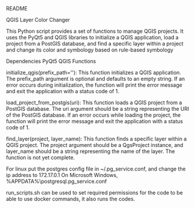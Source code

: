 README

QGIS Layer Color Changer

This Python script provides a set of functions to manage QGIS projects.
It uses the PyQt5 and QGIS libraries to initialize a QGIS application,
load a project from a PostGIS database, and find a specific layer within a project and change its color and symbology based on rule-based symbology

Dependencies
PyQt5
QGIS
Functions

initialize_qgis(prefix_path=''): This function initializes a QGIS application. The prefix_path argument is optional and defaults to an empty string. If an error occurs during initialization, the function will print the error message and exit the application with a status code of 1.

load_project_from_postgis(uri): This function loads a QGIS project from a PostGIS database. The uri argument should be a string representing the URI of the PostGIS database. If an error occurs while loading the project, the function will print the error message and exit the application with a status code of 1.

find_layer(project, layer_name): This function finds a specific layer within a QGIS project. The project argument should be a QgsProject instance, and layer_name should be a string representing the name of the layer. The function is not yet complete.

For linux put the postgres config file in ~/.pg_service.conf, and change the ip address to 172.17.0.1
On Microsoft Windows, %APPDATA%\postgresql\.pg_service.conf

run_scripts.sh can be used to set required permissions for the code to be able to use docker commands, it also runs the codes.
